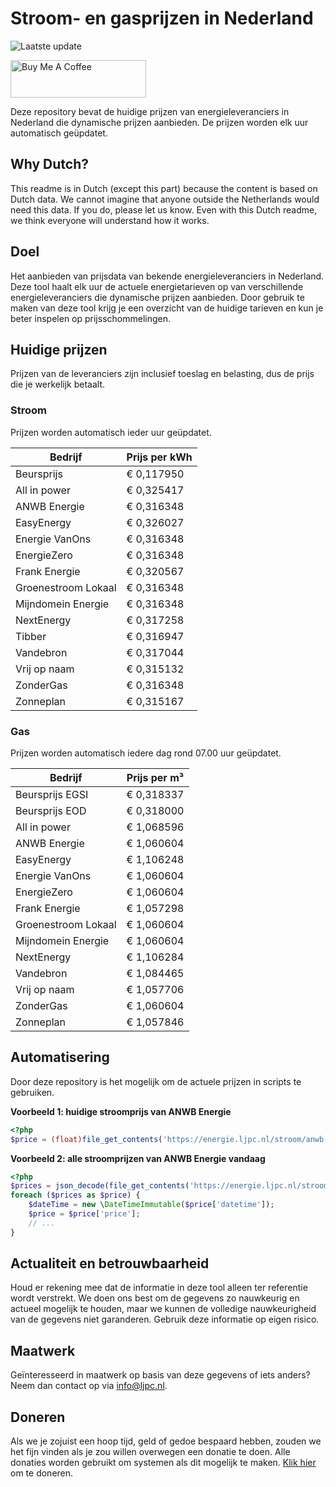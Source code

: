# Stroom- en gasprijzen in Nederland

![Laatste update](https://img.shields.io/badge/laatste%20update-2023--07--10%2009%3A00%20CET-brightgreen)

<a href="https://www.buymeacoffee.com/Lars-" target="_blank"><img src="https://cdn.buymeacoffee.com/buttons/v2/default-orange.png" alt="Buy Me A Coffee" height="60" style="height: 60px !important;width: 217px !important;" ></a>

Deze repository bevat de huidige prijzen van energieleveranciers in Nederland die dynamische prijzen aanbieden. De prijzen worden elk uur automatisch geüpdatet.

## Why Dutch?

This readme is in Dutch (except this part) because the content is based on Dutch data. We cannot imagine that anyone outside the Netherlands would need this data. If you do, please let us know. Even with this Dutch readme, we think
everyone will understand how it works.

## Doel

Het aanbieden van prijsdata van bekende energieleveranciers in Nederland. Deze tool haalt elk uur de actuele energietarieven op van verschillende energieleveranciers die dynamische prijzen aanbieden. Door gebruik te maken van deze tool
krijg je een overzicht van de huidige tarieven en kun je beter inspelen op prijsschommelingen.

## Huidige prijzen

Prijzen van de leveranciers zijn inclusief toeslag en belasting, dus de prijs die je werkelijk betaalt.

### Stroom

Prijzen worden automatisch ieder uur geüpdatet.

 Bedrijf | Prijs per kWh 
---------|---------------
Beursprijs | € 0,117950
All in power | € 0,325417
ANWB Energie | € 0,316348
EasyEnergy | € 0,326027
Energie VanOns | € 0,316348
EnergieZero | € 0,316348
Frank Energie | € 0,320567
Groenestroom Lokaal | € 0,316348
Mijndomein Energie | € 0,316348
NextEnergy | € 0,317258
Tibber | € 0,316947
Vandebron | € 0,317044
Vrij op naam | € 0,315132
ZonderGas | € 0,316348
Zonneplan | € 0,315167


### Gas

Prijzen worden automatisch iedere dag rond 07.00 uur geüpdatet.

 Bedrijf | Prijs per m³ 
---------|--------------
Beursprijs EGSI | € 0,318337
Beursprijs EOD | € 0,318000
All in power | € 1,068596
ANWB Energie | € 1,060604
EasyEnergy | € 1,106248
Energie VanOns | € 1,060604
EnergieZero | € 1,060604
Frank Energie | € 1,057298
Groenestroom Lokaal | € 1,060604
Mijndomein Energie | € 1,060604
NextEnergy | € 1,106284
Vandebron | € 1,084465
Vrij op naam | € 1,057706
ZonderGas | € 1,060604
Zonneplan | € 1,057846


## Automatisering

Door deze repository is het mogelijk om de actuele prijzen in scripts te gebruiken.

**Voorbeeld 1: huidige stroomprijs van ANWB Energie**

```php
<?php
$price = (float)file_get_contents('https://energie.ljpc.nl/stroom/anwb-energie-nu.txt');

```

**Voorbeeld 2: alle stroomprijzen van ANWB Energie vandaag**

```php
<?php
$prices = json_decode(file_get_contents('https://energie.ljpc.nl/stroom/all-in-power-vandaag.json'),true);
foreach ($prices as $price) {
    $dateTime = new \DateTimeImmutable($price['datetime']);
    $price = $price['price'];
    // ...
}
```

## Actualiteit en betrouwbaarheid

Houd er rekening mee dat de informatie in deze tool alleen ter referentie wordt verstrekt. We doen ons best om de gegevens zo nauwkeurig en actueel mogelijk te houden, maar we kunnen de volledige nauwkeurigheid van de gegevens niet
garanderen. Gebruik deze informatie op eigen risico.

## Maatwerk

Geïnteresseerd in maatwerk op basis van deze gegevens of iets anders? Neem dan contact op
via [info@ljpc.nl](mailto:info@ljpc.nl?subject=Energie%20prijzen).

## Doneren

Als we je zojuist een hoop tijd, geld of gedoe bespaard hebben, zouden we het fijn vinden als je zou willen overwegen een
donatie te doen. Alle donaties worden gebruikt om systemen als dit mogelijk te
maken. [Klik hier](https://www.buymeacoffee.com/Lars-) om te doneren.
